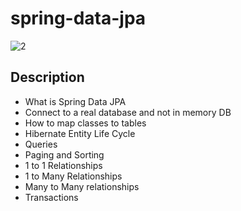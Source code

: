 # spring-data-jpa

![2](https://user-images.githubusercontent.com/40702606/103156831-dfce9b00-47a4-11eb-9551-af8ffee11bd0.png)

## Description

- What is Spring Data JPA
- Connect to a real database and not in memory DB
- How to map classes to tables
- Hibernate Entity Life Cycle
- Queries
- Paging and Sorting
- 1 to 1 Relationships
- 1 to Many Relationships
- Many to Many relationships
- Transactions

